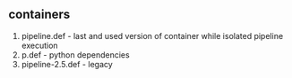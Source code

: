 ## containers

1. pipeline.def - last and used version of container while isolated pipeline execution
2. p.def - python dependencies
3. pipeline-2.5.def - legacy

